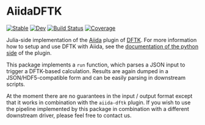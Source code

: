 # AiidaDFTK

[![Stable](https://img.shields.io/badge/docs-stable-blue.svg)](https://epfl-matmat.github.io/AiidaDFTK.jl/stable/)
[![Dev](https://img.shields.io/badge/docs-dev-blue.svg)](https://epfl-matmat.github.io/AiidaDFTK.jl/dev/)
[![Build Status](https://github.com/epfl-matmat/AiidaDFTK.jl/actions/workflows/CI.yml/badge.svg?branch=master)](https://github.com/epfl-matmat/AiidaDFTK.jl/actions/workflows/CI.yml?query=branch%3Amaster)
[![Coverage](https://codecov.io/gh/epfl-matmat/AiidaDFTK.jl/branch/master/graph/badge.svg)](https://codecov.io/gh/epfl-matmat/AiidaDFTK.jl)

Julia-side implementation of the [Aiida](https://aiida.net)
plugin of [DFTK](https://dftk.org).
For more information how to setup and use DFTK with Aiida,
see the [documentation of the python side](https://github.com/aiidaplugins/aiida-dftk)
of the plugin.

This package implements a `run` function, which parses a JSON input
to trigger a DFTK-based calculation.
Results are again dumped in a JSON/HDF5-compatible form
and can be easily parsing in downstream scripts.

At the moment there are no guarantees in the input / output format
except that it works in combination with the `aiida-dftk` plugin.
If you wish to use the pipeline implemented by this package
in combination with a different downstream driver,
please feel free to contact us.

